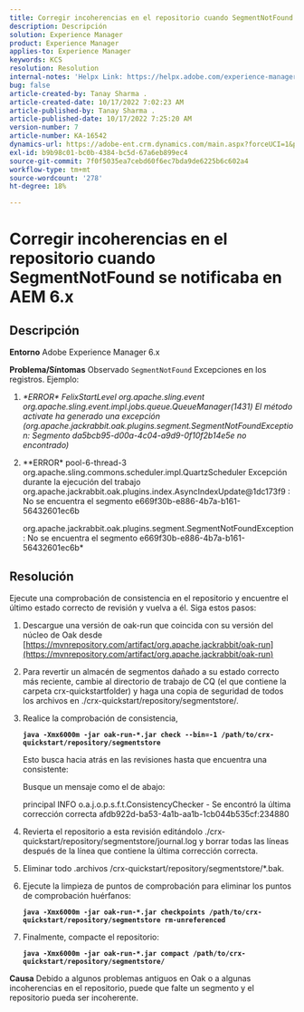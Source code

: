 ```yaml
---
title: Corregir incoherencias en el repositorio cuando SegmentNotFound se notificaba en AEM 6.x
description: Descripción
solution: Experience Manager
product: Experience Manager
applies-to: Experience Manager
keywords: KCS
resolution: Resolution
internal-notes: 'Helpx Link: https://helpx.adobe.com/experience-manager/kb/fix-inconsistencies-in-the-repository-when-segmentnotfound-issue.html'
bug: false
article-created-by: Tanay Sharma .
article-created-date: 10/17/2022 7:02:23 AM
article-published-by: Tanay Sharma .
article-published-date: 10/17/2022 7:25:20 AM
version-number: 7
article-number: KA-16542
dynamics-url: https://adobe-ent.crm.dynamics.com/main.aspx?forceUCI=1&pagetype=entityrecord&etn=knowledgearticle&id=fd6f3fa4-e94d-ed11-bba2-0022480868ff
exl-id: b9b98c01-bc0b-4384-bc5d-67a6eb899ec4
source-git-commit: 7f0f5035ea7cebd60f6ec7bda9de6225b6c602a4
workflow-type: tm+mt
source-wordcount: '278'
ht-degree: 18%

---
```


# Corregir incoherencias en el repositorio cuando SegmentNotFound se notificaba en AEM 6.x

## Descripción

<b>Entorno</b>
Adobe Experience Manager 6.x


<b>Problema/Síntomas</b>
Observado `SegmentNotFound` Excepciones en los registros. Ejemplo:

1. *\*ERROR\* FelixStartLevel org.apache.sling.event org.apache.sling.event.impl.jobs.queue.QueueManager(1431) El método activate ha generado una excepción (org.apache.jackrabbit.oak.plugins.segment.SegmentNotFoundException: Segmento da5bcb95-d00a-4c04-a9d9-0f10f2b14e5e no encontrado)*
2. *\*ERROR\* pool-6-thread-3 org.apache.sling.commons.scheduler.impl.QuartzScheduler Excepción durante la ejecución del trabajo org.apache.jackrabbit.oak.plugins.index.AsyncIndexUpdate@1dc173f9 : No se encuentra el segmento e669f30b-e886-4b7a-b161-56432601ec6b

   org.apache.jackrabbit.oak.plugins.segment.SegmentNotFoundException: No se encuentra el segmento e669f30b-e886-4b7a-b161-56432601ec6b*



## Resolución


Ejecute una comprobación de consistencia en el repositorio y encuentre el último estado correcto de revisión y vuelva a él. Siga estos pasos:

1. Descargue una versión de oak-run que coincida con su versión del núcleo de Oak desde [https://mvnrepository.com/artifact/org.apache.jackrabbit/oak-run](https://mvnrepository.com/artifact/org.apache.jackrabbit/oak-run)
2. Para revertir un almacén de segmentos dañado a su estado correcto más reciente, cambie al directorio de trabajo de CQ (el que contiene la carpeta crx-quickstartfolder) y haga una copia de seguridad de todos los archivos en ./crx-quickstart/repository/segmentstore/.
3. Realice la comprobación de consistencia,

   <b>`java -Xmx6000m -jar oak-run-*.jar check --bin=-1 /path/to/crx-quickstart/repository/segmentstore`</b>



   Esto busca hacia atrás en las revisiones hasta que encuentra una consistente:



   Busque un mensaje como el de abajo:

   principal INFO o.a.j.o.p.s.f.t.ConsistencyChecker - Se encontró la última corrección correcta afdb922d-ba53-4a1b-aa1b-1cb044b535cf:234880


4. Revierta el repositorio a esta revisión editándolo ./crx-quickstart/repository/segmentstore/journal.log y borrar todas las líneas después de la línea que contiene la última corrección correcta.
5. Eliminar todo .archivos /crx-quickstart/repository/segmentstore/\*.bak.
6. Ejecute la limpieza de puntos de comprobación para eliminar los puntos de comprobación huérfanos:

   <b>`java -Xmx6000m -jar oak-run-*.jar checkpoints /path/to/crx-quickstart/repository/segmentstore rm-unreferenced`</b>


7. Finalmente, compacte el repositorio:

   <b>`java -Xmx6000m -jar oak-run-*.jar compact /path/to/crx-quickstart/repository/segmentstore/`</b>



<b>Causa</b>
Debido a algunos problemas antiguos en Oak o a algunas incoherencias en el repositorio, puede que falte un segmento y el repositorio pueda ser incoherente.
